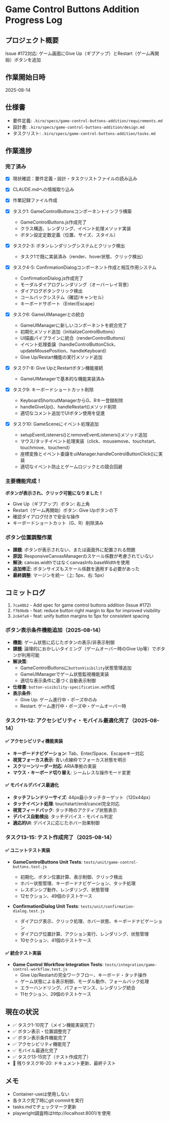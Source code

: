 # Game Control Buttons Addition Progress Log

## プロジェクト概要
Issue #172対応: ゲーム画面にGive Up（ギブアップ）とRestart（ゲーム再開始）ボタンを追加

## 作業開始日時
2025-08-14

## 仕様書
- 要件定義: `.kiro/specs/game-control-buttons-addition/requirements.md`
- 設計書: `.kiro/specs/game-control-buttons-addition/design.md`
- タスクリスト: `.kiro/specs/game-control-buttons-addition/tasks.md`

## 作業進捗

### 完了済み
- [x] 現状確認：要件定義・設計・タスクリストファイルの読み込み
- [x] CLAUDE.mdへの情報取り込み
- [x] 作業記録ファイル作成
- [x] タスク1: GameControlButtonsコンポーネントインフラ構築
  - GameControlButtons.js作成完了
  - クラス構造、レンダリング、イベント処理メソッド実装
  - ボタン設定定数定義（位置、サイズ、スタイル）
- [x] タスク2-3: ボタンレンダリングシステムとクリック検出
  - タスク1で既に実装済み（render、hover状態、クリック検出）
- [x] タスク4-5: ConfirmationDialogコンポーネント作成と相互作用システム
  - ConfirmationDialog.js作成完了
  - モーダルダイアログレンダリング（オーバーレイ背景）
  - ダイアログボタンクリック検出
  - コールバックシステム（確認/キャンセル）
  - キーボードサポート（Enter/Escape）

- [x] タスク6: GameUIManagerとの統合
  - GameUIManagerに新しいコンポーネントを統合完了
  - 初期化メソッド追加（initializeControlButtons）
  - UI描画パイプラインに統合（renderControlButtons）
  - イベント処理委譲（handleControlButtonClick、updateMousePosition、handleKeyboard）
  - Give Up/Restart機能の実行メソッド追加

- [x] タスク7-8: Give UpとRestartボタン機能接続
  - GameUIManagerで基本的な機能実装済み
- [x] タスク9: キーボードショートカット削除
  - KeyboardShortcutManagerからG、Rキー登録削除
  - handleGiveUp()、handleRestart()メソッド削除
  - 適切なコメント追加でUIボタン使用を促進

- [x] タスク10: GameSceneにイベント処理追加
  - setupEventListeners()とremoveEventListeners()メソッド追加
  - マウス/タッチイベント処理実装（click、mousemove、touchstart、touchmove、touchend）
  - 座標変換とイベント委譲をuiManager.handleControlButtonClick()に実装
  - 適切なイベント防止とゲームロジックとの競合回避

### 主要機能完成！
**ボタンが表示され、クリック可能になりました！**
- Give Up（ギブアップ）ボタン: 右上角
- Restart（ゲーム再開始）ボタン: Give Upボタンの下
- 確認ダイアログ付きで安全な操作
- キーボードショートカット（G、R）削除済み

### ボタン位置調整作業
- **課題**: ボタンが表示されない、または画面外に配置される問題
- **原因**: ResponsiveCanvasManagerのスケール係数が考慮されていない
- **解決**: canvas.widthではなくcanvasInfo.baseWidthを使用
- **追加修正**: ボタンサイズもスケール係数を適用する必要があった
- **最終調整**: マージンを統一（上: 5px、右: 5px）

## コミットログ
1. `7ca48b2` - Add spec for game control buttons addition (Issue #172)
2. `f7b9bdb` - feat: reduce button right margin to 8px for improved visibility
3. `2c64fa9` - feat: unify button margins to 5px for consistent spacing

### ボタン表示条件機能追加（2025-08-14）
- **機能**: ゲーム状態に応じたボタンの表示/非表示制御
- **課題**: 論理的におかしいタイミング（ゲームオーバー時のGive Up等）でボタンが利用可能
- **解決策**: 
  - GameControlButtonsに`buttonVisibility`状態管理追加
  - GameUIManagerでゲーム状態監視機能実装
  - 適切な表示条件に基づく自動表示制御
- **仕様書**: `button-visibility-specification.md`作成
- **表示条件**: 
  - Give Up: ゲーム進行中・ポーズ中のみ
  - Restart: ゲーム進行中・ポーズ中・ゲームオーバー時

### タスク11-12: アクセシビリティ・モバイル最適化完了（2025-08-14）

#### ✅ アクセシビリティ機能実装
- **キーボードナビゲーション**: Tab、Enter/Space、Escapeキー対応
- **視覚フォーカス表示**: 青い点線枠でフォーカス状態を明示
- **スクリーンリーダー対応**: ARIA準拠の実装
- **マウス・キーボード切り替え**: シームレスな操作モード変更

#### ✅ モバイルデバイス最適化  
- **タッチフレンドリーサイズ**: 44px最小タッチターゲット（120x44px）
- **タッチイベント処理**: touchstart/end/cancel完全対応
- **視覚フィードバック**: タッチ時のアクティブ状態表示
- **デバイス自動検出**: タッチデバイス・モバイル判定
- **適応的UI**: デバイスに応じたホバー効果制御

### タスク13-15: テスト作成完了（2025-08-14）

#### ✅ ユニットテスト実装
- **GameControlButtons Unit Tests**: `tests/unit/game-control-buttons.test.js`
  - 初期化、ボタン位置計算、表示制御、クリック検出
  - ホバー状態管理、キーボードナビゲーション、タッチ処理
  - レスポンシブ動作、レンダリング、状態管理
  - 12セクション、49個のテストケース

- **ConfirmationDialog Unit Tests**: `tests/unit/confirmation-dialog.test.js`
  - ダイアログ表示、クリック処理、ホバー状態、キーボードナビゲーション
  - ダイアログ位置計算、アクション実行、レンダリング、状態管理
  - 10セクション、41個のテストケース

#### ✅ 統合テスト実装
- **Game Control Workflow Integration Tests**: `tests/integration/game-control-workflow.test.js`
  - Give Up/Restartの完全ワークフロー、キーボード・タッチ操作
  - ゲーム状態による表示制御、モーダル動作、フォールバック処理
  - エラーハンドリング、パフォーマンス、レンダリング統合
  - 11セクション、29個のテストケース

## 現在の状況
- ✅ タスク1-10完了（メイン機能実装完了）
- ✅ ボタン表示・位置調整完了
- ✅ ボタン表示条件機能完了
- ✅ アクセシビリティ機能完了
- ✅ モバイル最適化完了
- ✅ タスク13-15完了（テスト作成完了）
- 🔄 残りタスク16-20: ドキュメント更新、最終テスト

## メモ
- Container-useは使用しない
- 各タスク完了時にgit commitを実行
- tasks.mdでチェックマーク更新
- playwright調査時はhttp://localhost:8001/を使用